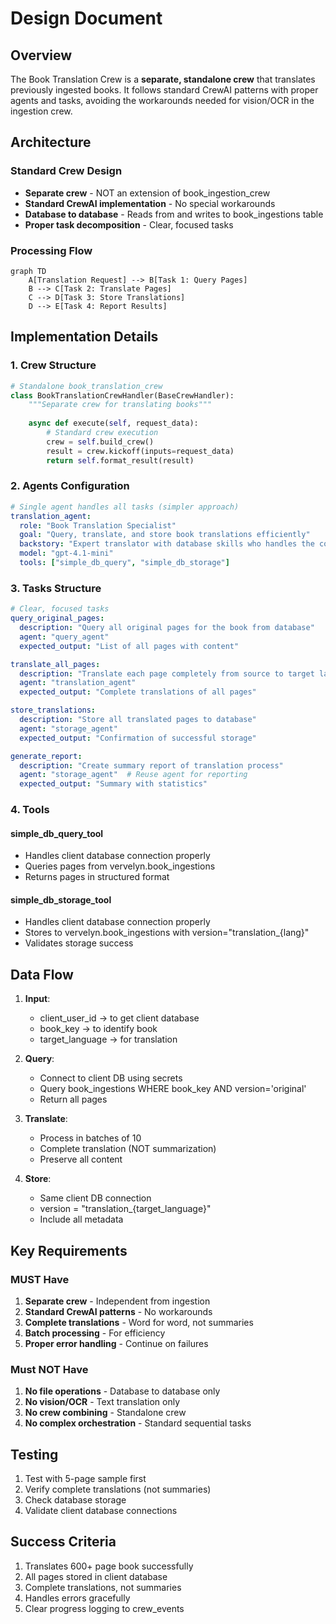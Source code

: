 # Design Document

## Overview

The Book Translation Crew is a **separate, standalone crew** that translates previously ingested books. It follows standard CrewAI patterns with proper agents and tasks, avoiding the workarounds needed for vision/OCR in the ingestion crew.

## Architecture

### Standard Crew Design
- **Separate crew** - NOT an extension of book_ingestion_crew
- **Standard CrewAI implementation** - No special workarounds
- **Database to database** - Reads from and writes to book_ingestions table
- **Proper task decomposition** - Clear, focused tasks

### Processing Flow
```mermaid
graph TD
    A[Translation Request] --> B[Task 1: Query Pages]
    B --> C[Task 2: Translate Pages]
    C --> D[Task 3: Store Translations]
    D --> E[Task 4: Report Results]
```

## Implementation Details

### 1. Crew Structure
```python
# Standalone book_translation_crew
class BookTranslationCrewHandler(BaseCrewHandler):
    """Separate crew for translating books"""
    
    async def execute(self, request_data):
        # Standard crew execution
        crew = self.build_crew()
        result = crew.kickoff(inputs=request_data)
        return self.format_result(result)
```

### 2. Agents Configuration
```yaml
# Single agent handles all tasks (simpler approach)
translation_agent:
  role: "Book Translation Specialist"
  goal: "Query, translate, and store book translations efficiently"
  backstory: "Expert translator with database skills who handles the complete translation workflow"
  model: "gpt-4.1-mini"
  tools: ["simple_db_query", "simple_db_storage"]
```

### 3. Tasks Structure
```yaml
# Clear, focused tasks
query_original_pages:
  description: "Query all original pages for the book from database"
  agent: "query_agent"
  expected_output: "List of all pages with content"

translate_all_pages:
  description: "Translate each page completely from source to target language"
  agent: "translation_agent"
  expected_output: "Complete translations of all pages"

store_translations:
  description: "Store all translated pages to database"
  agent: "storage_agent"
  expected_output: "Confirmation of successful storage"

generate_report:
  description: "Create summary report of translation process"
  agent: "storage_agent"  # Reuse agent for reporting
  expected_output: "Summary with statistics"
```

### 4. Tools

#### simple_db_query_tool
- Handles client database connection properly
- Queries pages from vervelyn.book_ingestions
- Returns pages in structured format

#### simple_db_storage_tool
- Handles client database connection properly
- Stores to vervelyn.book_ingestions with version="translation_{lang}"
- Validates storage success

## Data Flow

1. **Input**: 
   - client_user_id → to get client database
   - book_key → to identify book
   - target_language → for translation

2. **Query**: 
   - Connect to client DB using secrets
   - Query book_ingestions WHERE book_key AND version='original'
   - Return all pages

3. **Translate**:
   - Process in batches of 10
   - Complete translation (NOT summarization)
   - Preserve all content

4. **Store**:
   - Same client DB connection
   - version = "translation_{target_language}"
   - Include all metadata

## Key Requirements

### MUST Have
1. **Separate crew** - Independent from ingestion
2. **Standard CrewAI patterns** - No workarounds
3. **Complete translations** - Word for word, not summaries
4. **Batch processing** - For efficiency
5. **Proper error handling** - Continue on failures

### Must NOT Have
1. **No file operations** - Database to database only
2. **No vision/OCR** - Text translation only
3. **No crew combining** - Standalone crew
4. **No complex orchestration** - Standard sequential tasks

## Testing

1. Test with 5-page sample first
2. Verify complete translations (not summaries)
3. Check database storage
4. Validate client database connections

## Success Criteria

1. Translates 600+ page book successfully
2. All pages stored in client database
3. Complete translations, not summaries
4. Handles errors gracefully
5. Clear progress logging to crew_events